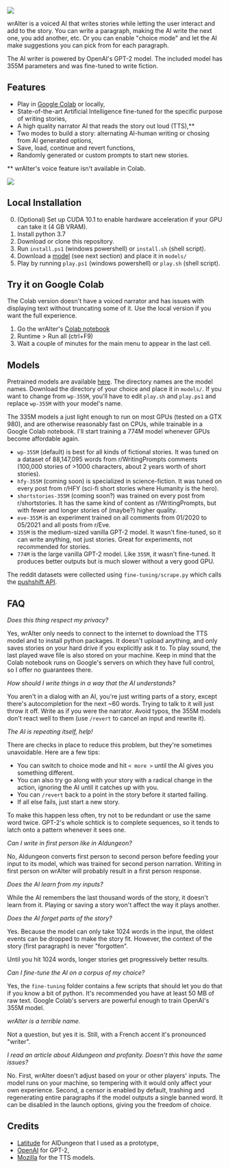 ![](https://i.imgur.com/wbxNBBA.png)

wrAIter is a voiced AI that writes stories while letting the user interact and add to the story.
You can write a paragraph, making the AI write the next one, you add another, etc.
Or you can enable "choice mode" and let the AI make suggestions you can pick
from for each paragraph.

The AI writer is powered by OpenAI's GPT-2 model. The included model has 355M parameters
and was fine-tuned to write fiction.

## Features
* Play in [Google Colab](https://colab.research.google.com/drive/1Bk0_cPV5M61TWWslDw-nNjmtGG3nBF4W?usp=sharing) or locally,
* State-of-the-art Artificial Intelligence fine-tuned for the specific purpose of writing stories,
* A high quality narrator AI that reads the story out loud (TTS),**
* Two modes to build a story: alternating AI-human writing or chosing from AI generated options,
* Save, load, continue and revert functions,
* Randomly generated or custom prompts to start new stories.

** wrAIter's voice feature isn't available in Colab.

![](https://i.imgur.com/bOSnLJi.png)

## Local Installation
0. (Optional) Set up CUDA 10.1 to enable hardware acceleration if your GPU can take it (4 GB VRAM).
1. Install python 3.7
2. Download or clone this repository.
3. Run `install.ps1` (windows powershell) or `install.sh` (shell script).
4. Download a [model](https://drive.google.com/drive/folders/14aex0HBP7EtUn6FGLfIoHe3gWmrIDZbI?usp=sharing) (see next section) and place it in `models/`
5. Play by running `play.ps1` (windows powershell) or `play.sh` (shell script).

## Try it on Google Colab
The Colab version doesn't have a voiced narrator and has issues with displaying text without truncating some of it. Use the local version if you want the full experience.

1. Go the wrAIter's [Colab notebook](https://colab.research.google.com/drive/1Bk0_cPV5M61TWWslDw-nNjmtGG3nBF4W?usp=sharing)
2. Runtime > Run all (ctrl+F9)
3. Wait a couple of minutes for the main menu to appear in the last cell.


## Models
Pretrained models are available [here](https://drive.google.com/drive/folders/14aex0HBP7EtUn6FGLfIoHe3gWmrIDZbI?usp=sharing).
The directory names are the model names. Download the directory of your choice and place it in `models/`.
If you want to change from `wp-355M`, you'll have to edit `play.sh` and `play.ps1` and replace `wp-355M` with your model's name.


The 335M models a just light enough to run on most GPUs (tested on a GTX 980), and are otherwise reasonably fast on CPUs,
while trainable in a Google Colab notebook. I'll start training a 774M model whenever GPUs become affordable again.
* `wp-355M` (default) is best for all kinds of fictional stories. It was tuned on a dataset of 88,147,095 words from r/WritingPrompts comments (100,000 stories of >1000 characters, about 2 years worth of short stories).
* `hfy-355M` (coming soon) is specialized in science-fiction. It was tuned on every post from r/HFY (sci-fi short stories where Humanity is the hero).
* `shortstories-355M` (coming soon?) was trained on every post from r/shortstories. It has the same kind of content as r/WritingPrompts, but with fewer and longer stories of (maybe?) higher quality.
* `eve-355M` is an experiment trained on all comments from 01/2020 to 05/2021 and all posts from r/Eve.
* `355M` is the medium-sized vanilla GPT-2 model. It wasn't fine-tuned, so it can write anything, not just stories. Great for experiments, not recommended for stories.
* `774M` is the large vanilla GPT-2 model. Like `355M`, it wasn't fine-tuned. It produces better outputs but is much slower without a very good GPU.

The reddit datasets were collected using `fine-tuning/scrape.py` which calls the [pushshift API](https://github.com/pushshift/api).

## FAQ
_Does this thing respect my privacy?_

Yes, wrAIter only needs to connect to the internet to download the TTS model and to install python packages. It doesn't upload anything, and only saves stories on your hard drive if you explicitly ask it to. To play sound, the last played wave file is also stored on your machine. Keep in mind that the Colab notebook runs on Google's servers on which they have full control, so I offer no guarantees there.

_How should I write things in a way that the AI understands?_

You aren't in a dialog with an AI, you're just writing parts of a story, except there's autocompletion for the next ~60 words. Trying to talk to it will just throw it off. Write as if you were the narrator. Avoid typos, the 355M models don't react well to them (use `/revert` to cancel an input and rewrite it).

_The AI is repeating itself, help!_

There are checks in place to reduce this problem, but they're sometimes unavoidable. Here are a few tips:
* You can switch to choice mode and hit `< more >` until the AI gives you something different.
* You can also try go along with your story with a radical change in the action, ignoring the AI until it catches up with you.
* You can `/revert` back to a point in the story before it started failing.
* If all else fails, just start a new story.

To make this happen less often, try not to be redundant or use the same word twice. GPT-2's whole schtick is to complete sequences, so it tends to latch onto a pattern whenever it sees one.

_Can I write in first person like in AIdungeon?_

No, AIdungeon converts first person to second person before feeding your input to its model, which was trained for second person narration. Writing in first person on wrAIter will probably result in a first person response.

_Does the AI learn from my inputs?_

While the AI remembers the last thousand words of the story, it doesn't learn from it. Playing or saving a story won't affect the way it plays another.

_Does the AI forget parts of the story?_

Yes. Because the model can only take 1024 words in the input, the oldest events can be dropped to make the story fit. However, the context of the story (first paragraph) is never "forgotten".

Until you hit 1024 words, longer stories get progressively better results.

_Can I fine-tune the AI on a corpus of my choice?_

Yes, the `fine-tuning` folder contains a few scripts that should let you do that if you know a bit of python. It's recommended you have at least 50 MB of raw text. Google Colab's servers are powerful enough to train OpenAI's 355M model.

_wrAIter is a terrible name._

Not a question, but yes it is. Still, with a French accent it's pronounced "writer".

_I read an article about AIdungeon and profanity. Doesn't this have the same issues?_

No. First, wrAIter doesn't adjust based on your or other players' inputs. The model runs on your machine, so tempering with it would only affect your own experience. Second, a censor is enabled by default, trashing and regenerating entire paragraphs if the model outputs a single banned word. It can be disabled in the launch options, giving you the freedom of choice.


## Credits
* [Latitude](https://github.com/Latitude-Archives/AIDungeon) for AIDungeon that I used as a prototype,
* [OpenAI](https://github.com/openai/gpt-2) for GPT-2,
* [Mozilla](https://github.com/mozilla) for the TTS models.
